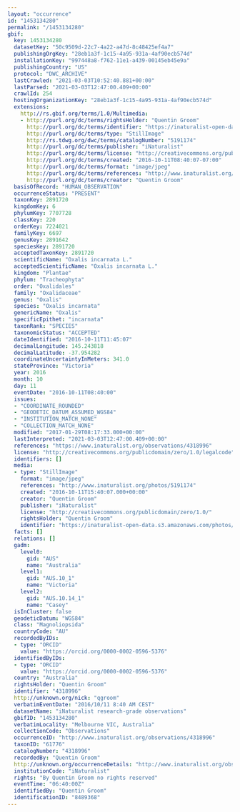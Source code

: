 ```yaml
---
layout: "occurrence"
id: "1453134280"
permalink: "/1453134280"
gbif:
  key: 1453134280
  datasetKey: "50c9509d-22c7-4a22-a47d-8c48425ef4a7"
  publishingOrgKey: "28eb1a3f-1c15-4a95-931a-4af90ecb574d"
  installationKey: "997448a8-f762-11e1-a439-00145eb45e9a"
  publishingCountry: "US"
  protocol: "DWC_ARCHIVE"
  lastCrawled: "2021-03-03T10:52:40.881+00:00"
  lastParsed: "2021-03-03T12:47:00.409+00:00"
  crawlId: 254
  hostingOrganizationKey: "28eb1a3f-1c15-4a95-931a-4af90ecb574d"
  extensions:
    http://rs.gbif.org/terms/1.0/Multimedia:
    - http://purl.org/dc/terms/rightsHolder: "Quentin Groom"
      http://purl.org/dc/terms/identifier: "https://inaturalist-open-data.s3.amazonaws.com/photos/5191174/original.jpeg?1476186167"
      http://purl.org/dc/terms/type: "StillImage"
      http://rs.tdwg.org/dwc/terms/catalogNumber: "5191174"
      http://purl.org/dc/terms/publisher: "iNaturalist"
      http://purl.org/dc/terms/license: "http://creativecommons.org/publicdomain/zero/1.0/"
      http://purl.org/dc/terms/created: "2016-10-11T08:40:07-07:00"
      http://purl.org/dc/terms/format: "image/jpeg"
      http://purl.org/dc/terms/references: "http://www.inaturalist.org/photos/5191174"
      http://purl.org/dc/terms/creator: "Quentin Groom"
  basisOfRecord: "HUMAN_OBSERVATION"
  occurrenceStatus: "PRESENT"
  taxonKey: 2891720
  kingdomKey: 6
  phylumKey: 7707728
  classKey: 220
  orderKey: 7224021
  familyKey: 6697
  genusKey: 2891642
  speciesKey: 2891720
  acceptedTaxonKey: 2891720
  scientificName: "Oxalis incarnata L."
  acceptedScientificName: "Oxalis incarnata L."
  kingdom: "Plantae"
  phylum: "Tracheophyta"
  order: "Oxalidales"
  family: "Oxalidaceae"
  genus: "Oxalis"
  species: "Oxalis incarnata"
  genericName: "Oxalis"
  specificEpithet: "incarnata"
  taxonRank: "SPECIES"
  taxonomicStatus: "ACCEPTED"
  dateIdentified: "2016-10-11T11:45:07"
  decimalLongitude: 145.243818
  decimalLatitude: -37.954282
  coordinateUncertaintyInMeters: 341.0
  stateProvince: "Victoria"
  year: 2016
  month: 10
  day: 11
  eventDate: "2016-10-11T08:40:00"
  issues:
  - "COORDINATE_ROUNDED"
  - "GEODETIC_DATUM_ASSUMED_WGS84"
  - "INSTITUTION_MATCH_NONE"
  - "COLLECTION_MATCH_NONE"
  modified: "2017-01-29T08:17:33.000+00:00"
  lastInterpreted: "2021-03-03T12:47:00.409+00:00"
  references: "https://www.inaturalist.org/observations/4318996"
  license: "http://creativecommons.org/publicdomain/zero/1.0/legalcode"
  identifiers: []
  media:
  - type: "StillImage"
    format: "image/jpeg"
    references: "http://www.inaturalist.org/photos/5191174"
    created: "2016-10-11T15:40:07.000+00:00"
    creator: "Quentin Groom"
    publisher: "iNaturalist"
    license: "http://creativecommons.org/publicdomain/zero/1.0/"
    rightsHolder: "Quentin Groom"
    identifier: "https://inaturalist-open-data.s3.amazonaws.com/photos/5191174/original.jpeg?1476186167"
  facts: []
  relations: []
  gadm:
    level0:
      gid: "AUS"
      name: "Australia"
    level1:
      gid: "AUS.10_1"
      name: "Victoria"
    level2:
      gid: "AUS.10.14_1"
      name: "Casey"
  isInCluster: false
  geodeticDatum: "WGS84"
  class: "Magnoliopsida"
  countryCode: "AU"
  recordedByIDs:
  - type: "ORCID"
    value: "https://orcid.org/0000-0002-0596-5376"
  identifiedByIDs:
  - type: "ORCID"
    value: "https://orcid.org/0000-0002-0596-5376"
  country: "Australia"
  rightsHolder: "Quentin Groom"
  identifier: "4318996"
  http://unknown.org/nick: "qgroom"
  verbatimEventDate: "2016/10/11 8:40 AM CEST"
  datasetName: "iNaturalist research-grade observations"
  gbifID: "1453134280"
  verbatimLocality: "Melbourne VIC, Australia"
  collectionCode: "Observations"
  occurrenceID: "http://www.inaturalist.org/observations/4318996"
  taxonID: "61776"
  catalogNumber: "4318996"
  recordedBy: "Quentin Groom"
  http://unknown.org/occurrenceDetails: "http://www.inaturalist.org/observations/4318996"
  institutionCode: "iNaturalist"
  rights: "By Quentin Groom no rights reserved"
  eventTime: "06:40:00Z"
  identifiedBy: "Quentin Groom"
  identificationID: "8489368"
---
```

